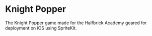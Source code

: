 Knight Popper
=============

The Knight Popper game made for the Halfbrick Academy geared for deployment on iOS using SpriteKit.
